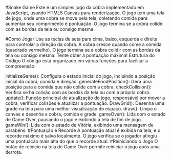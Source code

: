 
#Snake Game
Este é um simples jogo da cobra implementado em JavaScript, usando HTML5 Canvas para renderização. O jogo tem uma tela de jogo, onde uma cobra se move pela tela, coletando comida para aumentar seu comprimento e pontuação. O jogo termina se a cobra colidir com as bordas da tela ou consigo mesma.

#Como Jogar
Use as teclas de seta para cima, baixo, esquerda e direita para controlar a direção da cobra.
A cobra cresce quando come a comida (quadrado vermelho).
O jogo termina se a cobra colidir com as bordas da tela ou consigo mesma.
Tente obter a pontuação máxima!
Estrutura do Código
O código está organizado em várias funções para facilitar a compreensão:

initializeGame(): Configura o estado inicial do jogo, incluindo a posição inicial da cobra, comida e direção.
generateFoodPosition(): Gera uma posição para a comida que não colide com a cobra.
checkCollision(): Verifica se há colisão com as bordas da tela ou com a própria cobra.
update(): Função principal de atualização do jogo, responsável por mover a cobra, verificar colisões e atualizar a pontuação.
DrawGrid(): Desenha uma grade na tela para uma melhor visualização do espaço.
draw(): Limpa o canvas e desenha a cobra, comida e grade.
gameOver(): Lida com o estado de Game Over, pausando o jogo e exibindo a tela de fim de jogo.
gameWin(): Lida com o estado de Vitória, exibindo uma mensagem de parabéns.
#Pontuação e Recorde
A pontuação atual é exibida na tela, e o recorde máximo é salvo localmente.
O jogo verifica se o jogador atingiu uma pontuação mais alta do que o recorde atual.
#Reiniciando o Jogo
O botão de reinício na tela de Game Over permite reiniciar o jogo após uma derrota.

